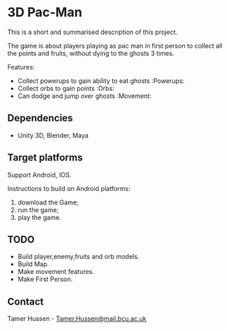 
# 3D Pac-Man


This is a short and summarised description of this project. 

The game is about players playing as pac man in first person to collect all the points and fruits,
without dying to the ghosts 3 times.

Features:

* Collect powerups to gain ability to eat ghosts :Powerups:
* Collect orbs to gain points :Orbs:
* Can dodge and jump over ghosts :Movement:

## Dependencies
* Unity 3D, Blender, Maya

## Target platforms
Support Android, IOS.

Instructions to build on Android platforms:
1) download the Game;
2) run the game;
3) play the game.


## TODO

* Build player,enemy,fruits and orb models.
* Build Map.
* Make movement features.
* Make First Person.

## Contact

Tamer Hussen - Tamer.Hussen@mail.bcu.ac.uk